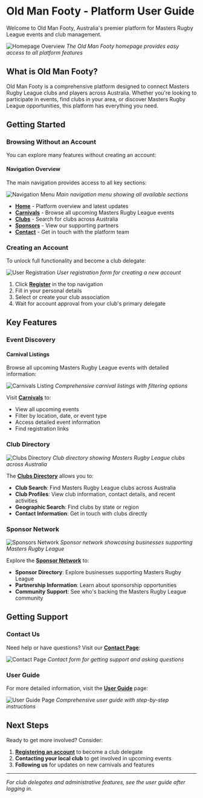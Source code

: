 # Old Man Footy - Platform User Guide

Welcome to Old Man Footy, Australia's premier platform for Masters Rugby League events and club management.

![Homepage Overview](/screenshots/standard-user/homepage-overview.png)
*The Old Man Footy homepage provides easy access to all platform features*

## What is Old Man Footy?

Old Man Footy is a comprehensive platform designed to connect Masters Rugby League clubs and players across Australia. Whether you're looking to participate in events, find clubs in your area, or discover Masters Rugby League opportunities, this platform has everything you need.

## Getting Started

### Browsing Without an Account
You can explore many features without creating an account:

#### Navigation Overview
The main navigation provides access to all key sections:

![Navigation Menu](/screenshots/standard-user/navigation-menu.png)
*Main navigation menu showing all available sections*

- **[Home](http://localhost:3050)** - Platform overview and latest updates
- **[Carnivals](http://localhost:3050/carnivals)** - Browse all upcoming Masters Rugby League events
- **[Clubs](http://localhost:3050/clubs)** - Search for clubs across Australia  
- **[Sponsors](http://localhost:3050/sponsors)** - View our supporting partners
- **[Contact](http://localhost:3050/contact)** - Get in touch with the platform team

### Creating an Account
To unlock full functionality and become a club delegate:

![User Registration](/screenshots/standard-user/user-registration.png)
*User registration form for creating a new account*

1. Click **[Register](http://localhost:3050/auth/register)** in the top navigation
2. Fill in your personal details
3. Select or create your club association
4. Wait for account approval from your club's primary delegate

## Key Features

### Event Discovery

#### Carnival Listings
Browse all upcoming Masters Rugby League events with detailed information:

![Carnivals Listing](/screenshots/standard-user/carnivals-listing.png)
*Comprehensive carnival listings with filtering options*

Visit **[Carnivals](http://localhost:3050/carnivals)** to:
- View all upcoming events
- Filter by location, date, or event type
- Access detailed event information
- Find registration links

### Club Directory

![Clubs Directory](/screenshots/standard-user/clubs-directory.png)
*Club directory showing Masters Rugby League clubs across Australia*

The **[Clubs Directory](http://localhost:3050/clubs)** allows you to:
- **Club Search**: Find Masters Rugby League clubs across Australia
- **Club Profiles**: View club information, contact details, and recent activities
- **Geographic Search**: Find clubs by state or region
- **Contact Information**: Get in touch with clubs directly

### Sponsor Network

![Sponsors Network](/screenshots/standard-user/sponsors-network.png)
*Sponsor network showcasing businesses supporting Masters Rugby League*

Explore the **[Sponsor Network](http://localhost:3050/sponsors)** to:
- **Sponsor Directory**: Explore businesses supporting Masters Rugby League
- **Partnership Information**: Learn about sponsorship opportunities
- **Community Support**: See who's backing the Masters Rugby League community

## Getting Support

### Contact Us
Need help or have questions? Visit our **[Contact Page](http://localhost:3050/contact)**:

![Contact Page](/screenshots/standard-user/contact-page.png)
*Contact form for getting support and asking questions*

### User Guide
For more detailed information, visit the **[User Guide](http://localhost:3050/user-guide)** page:

![User Guide Page](/screenshots/standard-user/user-guide-page.png)
*Comprehensive user guide with step-by-step instructions*

## Next Steps

Ready to get more involved? Consider:
1. **[Registering an account](http://localhost:3050/auth/register)** to become a club delegate
2. **Contacting your local club** to get involved in upcoming events
3. **Following us** for updates on new carnivals and features

---

*For club delegates and administrative features, see the user guide after logging in.*